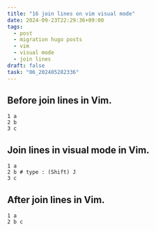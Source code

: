 ```yaml
---
title: "16 join lines on vim visual mode"
date: 2024-09-23T22:29:36+09:00
tags:
  - post
  - migration hugo posts
  - vim
  - visual mode
  - join lines
draft: false
task: "06_202405282336"
---
```


## Before join lines in Vim.
```
1 a
2 b
3 c
```

## Join lines in visual mode in Vim.
```
1 a
2 b # type : (Shift) J
3 c
```

## After join lines in Vim.
```
1 a
2 b c
```

